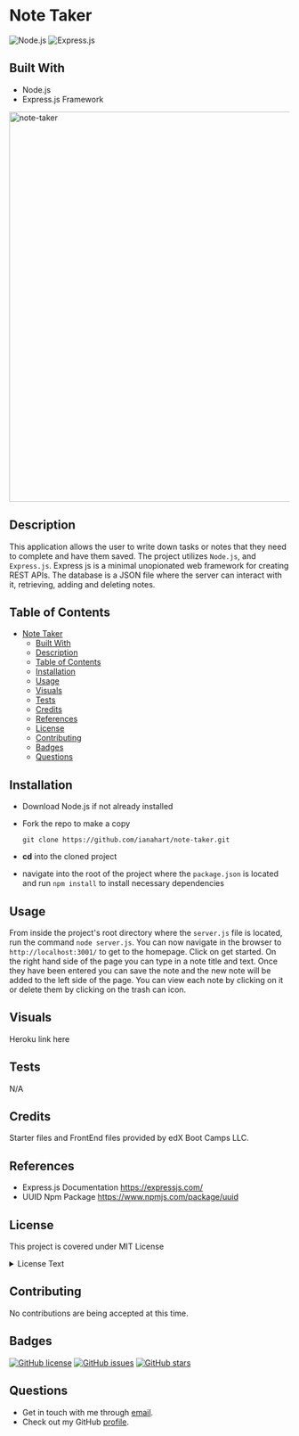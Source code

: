 # Note Taker

![Node.js](https://camo.githubusercontent.com/85cba226a1290d078f1a437aa87cb872a5bdb30037fa96b8afcddf163cd5b328/68747470733a2f2f696d672e736869656c64732e696f2f7374617469632f76313f7374796c653d666f722d7468652d6261646765266d6573736167653d4e6f64652e6a7326636f6c6f723d333339393333266c6f676f3d4e6f64652e6a73266c6f676f436f6c6f723d464646464646266c6162656c3d)
![Express.js](https://camo.githubusercontent.com/dd688eaaa262ca0022a159962f55bfd35cababef5df983fb2b3c136e62256b5e/68747470733a2f2f696d672e736869656c64732e696f2f7374617469632f76313f7374796c653d666f722d7468652d6261646765266d6573736167653d4578707265737326636f6c6f723d303030303030266c6f676f3d45787072657373266c6f676f436f6c6f723d464646464646266c6162656c3d)

## Built With

- Node.js
- Express.js Framework


<img width="700" alt="note-taker" src="https://github.com/ianahart/note-taker/assets/29121238/cb509aa6-dc31-4756-8f72-12cc1da00ce9">


## Description

This application allows the user to write down tasks or notes that they need to complete and have them saved. The project utilizes `Node.js`, and `Express.js`. Express js is a minimal unopionated web framework for creating REST APIs. The database is a JSON file where the server can interact with it, retrieving, adding and deleting notes.

## Table of Contents

- [Note Taker](#note-taker)
  - [Built With](#built-with)
  - [Description](#description)
  - [Table of Contents](#table-of-contents)
  - [Installation](#installation)
  - [Usage](#usage)
  - [Visuals](#visuals)
  - [Tests](#tests)
  - [Credits](#credits)
  - [References](#references)
  - [License](#license)
  - [Contributing](#contributing)
  - [Badges](#badges)
  - [Questions](#questions)

## Installation

- Download Node.js if not already installed
- Fork the repo to make a copy

  `git clone https://github.com/ianahart/note-taker.git`

- **cd** into the cloned project
- navigate into the root of the project where the `package.json` is located and run `npm install` to install necessary dependencies

## Usage

From inside the project's root directory where the `server.js` file is located, run the command `node server.js`.
You can now navigate in the browser to `http://localhost:3001/` to get to the homepage. Click on get started. On the right hand side of the page you can type in a note title and text. Once they have been entered you can save the note and the new note will be added to the left side of the page. You can view each note by clicking on it or delete them by clicking on the trash can icon.

## Visuals

Heroku link here

## Tests

N/A

## Credits

Starter files and FrontEnd files provided by edX Boot Camps LLC.

## References

- Express.js Documentation https://expressjs.com/
- UUID Npm Package https://www.npmjs.com/package/uuid

## License

This project is covered under MIT License

<details>
  <summary>
    License Text
  </summary>

```

Copyright (c) 2024  Ian Hart

Permission is hereby granted, free of charge, to any person obtaining a copy
of this software and associated documentation files (the "Software"), to deal
in the Software without restriction, including without limitation the rights
to use, copy, modify, merge, publish, distribute, sublicense, and/or sell
copies of the Software, and to permit persons to whom the Software is
furnished to do so, subject to the following conditions:

The above copyright notice and this permission notice shall be included in all
copies or substantial portions of the Software.

THE SOFTWARE IS PROVIDED "AS IS", WITHOUT WARRANTY OF ANY KIND, EXPRESS OR
IMPLIED, INCLUDING BUT NOT LIMITED TO THE WARRANTIES OF MERCHANTABILITY,
FITNESS FOR A PARTICULAR PURPOSE AND NONINFRINGEMENT. IN NO EVENT SHALL THE
AUTHORS OR COPYRIGHT HOLDERS BE LIABLE FOR ANY CLAIM, DAMAGES OR OTHER
LIABILITY, WHETHER IN AN ACTION OF CONTRACT, TORT OR OTHERWISE, ARISING FROM,
OUT OF OR IN CONNECTION WITH THE SOFTWARE OR THE USE OR OTHER DEALINGS IN THE
SOFTWARE.

```

</details>

## Contributing

No contributions are being accepted at this time.

## Badges

[![GitHub license](https://img.shields.io/github/license/ianahart/note-taker)](https://github.com/ianahart/note-taker/blob/main/LICENSE)
[![GitHub issues](https://img.shields.io/github/issues/ianahart/note-taker)](https://github.com/ianahart/note-taker/issues)
[![GitHub stars](https://img.shields.io/github/stars/ianahart/note-taker)](https://github.com/ianahart/note-taker/stargazers)

## Questions

- Get in touch with me through [email](mailto:ianalexhart@gmail.com).
- Check out my GitHub [profile](https://github.com/ianahart).
